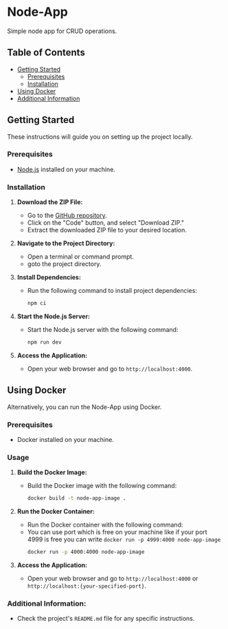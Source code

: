 # Node-App

Simple node app for CRUD operations.

## Table of Contents

- [Getting Started](#getting-started)
  - [Prerequisites](#prerequisites)
  - [Installation](#installation)
- [Using Docker](#using-docker)
- [Additional Information](#additional-information)

## Getting Started

These instructions will guide you on setting up the project locally.

### Prerequisites

- [Node.js](https://nodejs.org/) installed on your machine.

### Installation

1. **Download the ZIP File:**
   - Go to the [GitHub repository](https://github.com/21parth/node-app-crud).
   - Click on the "Code" button, and select "Download ZIP."
   - Extract the downloaded ZIP file to your desired location.

2. **Navigate to the Project Directory:**
   - Open a terminal or command prompt.
   - goto the project directory.

3. **Install Dependencies:**
   - Run the following command to install project dependencies:
     ```bash
     npm ci
     ```

4. **Start the Node.js Server:**
   - Start the Node.js server with the following command:
     ```bash
     npm run dev
     ```

5. **Access the Application:**
   - Open your web browser and go to `http://localhost:4000`.

## Using Docker

Alternatively, you can run the Node-App using Docker.

### Prerequisites

- Docker installed on your machine.
### Usage

1. **Build the Docker Image:**
    - Build the Docker image with the following command:
      ```bash
      docker build -t node-app-image .
      ```

2. **Run the Docker Container:**
    - Run the Docker container with the following command:
    - You can use port which is free on your machine like if your port 4999 is free you can write `docker run -p 4999:4000 node-app-image`
      ```bash
      docker run -p 4000:4000 node-app-image
      ```

3. **Access the Application:**
    - Open your web browser and go to `http://localhost:4000` or `http://localhost:{your-specified-port}`.

### Additional Information:
   - Check the project's `README.md` file for any specific instructions.
